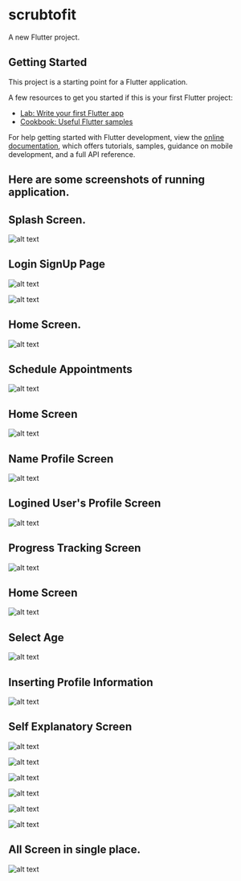 # scrubtofit

A new Flutter project.

## Getting Started

This project is a starting point for a Flutter application.

A few resources to get you started if this is your first Flutter project:

- [Lab: Write your first Flutter app](https://docs.flutter.dev/get-started/codelab)
- [Cookbook: Useful Flutter samples](https://docs.flutter.dev/cookbook)

For help getting started with Flutter development, view the
[online documentation](https://docs.flutter.dev/), which offers tutorials,
samples, guidance on mobile development, and a full API reference.

## Here are some screenshots of running application.

## Splash Screen.
![alt text](<Screenshot 2024-08-23 160157-1.png>)
## Login SignUp Page
 
  ![alt text](<Screenshot 2024-08-23 160525.png>)

 ![alt text](<Screenshot 2024-08-20 125143.png>) 

## Home Screen.
![alt text](Home01.png)
## Schedule Appointments 
![alt text](Appointments.png) 
## Home Screen
![alt text](Home01-2.png) 

## Name Profile Screen
![alt text](<Name Profile.png>) 

## Logined User's Profile Screen
  ![alt text](Profile01.png)

 ## Progress  Tracking Screen
 ![alt text](<Progress  Tracking.png>) 
 



## Home Screen


 ![alt text](<Screenshot 2024-08-23 160257.png>)
## Select Age

  ![alt text](<Screenshot 2024-08-23 160413.png>) 

 ## Inserting Profile Information
![alt text](<Screenshot 2024-08-23 160440.png>) 

## Self Explanatory Screen
   ![alt text](<Screenshot 2024-08-23 160736.png>) 
  
   ![alt text](<Screenshot 2024-08-23 160750.png>) 

   ![alt text](<Screenshot 2024-08-23 160822.png>)

    

 ![alt text](<Screenshot 2024-08-23 160918.png>) 

![alt text](<Screenshot 2024-08-29 094152.png>) 

   ![alt text](<Screenshot 2024-08-29 094223.png>) 


  
 

## All Screen in single place.

 ![alt text](Srcubtofitness.png)
